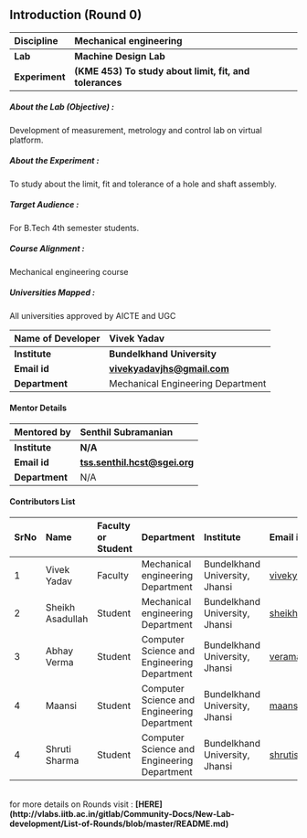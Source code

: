 ## Introduction (Round 0)

<b>Discipline | <b> Mechanical engineering
:--|:--|
<b> Lab | <b> Machine Design Lab
<b> Experiment|     <b> (KME 453) To study about limit, fit, and tolerances

<h5> About the Lab (Objective) : </h5>
 Development of measurement, metrology and control lab on virtual platform.

<h5> About the Experiment : </h5>
 To study about the limit, fit and tolerance of a hole and shaft assembly.

<h5> Target Audience : </h5>
For B.Tech 4th semester students.

<h5> Course Alignment : </h5>
Mechanical engineering course 

<h5> Universities Mapped : </h5>
All universities approved by AICTE and UGC

<b>Name of Developer | <b> Vivek Yadav
:--|:--|
<b> Institute | <b> Bundelkhand University
<b> Email id|     <b> vivekyadavjhs@gmail.com
<b> Department | Mechanical Engineering Department

#### Mentor Details

<b>Mentored by | <b> Senthil Subramanian
:--|:--|
<b> Institute | <b> N/A
<b> Email id|     <b> tss.senthil.hcst@sgei.org
<b> Department | N/A

#### Contributors List

SrNo | Name | Faculty or Student | Department| Institute | Email id
:--|:--|:--|:--|:--|:--|
1 | Vivek Yadav | Faculty | Mechanical engineering Department | Bundelkhand University, Jhansi | vivekyadavjhs@gmail.com
2 | Sheikh Asadullah | Student | Mechanical engineering Department | Bundelkhand University, Jhansi |sheikhasadullah99@gmail.com
3 | Abhay Verma | Student | Computer Science and Engineering Department | Bundelkhand University, Jhansi |veramaabhay734@gmail.com
4 | Maansi | Student | Computer Science and Engineering Department | Bundelkhand University, Jhansi |maansiverma8@gmail.com
4 | Shruti Sharma | Student | Computer Science and Engineering Department | Bundelkhand University, Jhansi |shrutisharma12feb@gmail.com


<br>
for more details on Rounds visit : <b> [HERE](http://vlabs.iitb.ac.in/gitlab/Community-Docs/New-Lab-development/List-of-Rounds/blob/master/README.md) </b>
